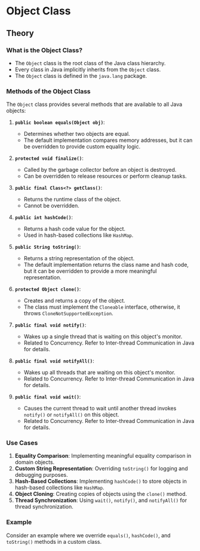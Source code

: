 # Object Class

## Theory

### What is the Object Class?
- The `Object` class is the root class of the Java class hierarchy.
- Every class in Java implicitly inherits from the `Object` class.
- The `Object` class is defined in the `java.lang` package.

### Methods of the Object Class
The `Object` class provides several methods that are available to all Java objects:

1. **`public boolean equals(Object obj)`**:
   - Determines whether two objects are equal.
   - The default implementation compares memory addresses, but it can be overridden to provide custom equality logic.

2. **`protected void finalize()`**:
   - Called by the garbage collector before an object is destroyed.
   - Can be overridden to release resources or perform cleanup tasks.

3. **`public final Class<?> getClass()`**:
   - Returns the runtime class of the object.
   - Cannot be overridden.

4. **`public int hashCode()`**:
   - Returns a hash code value for the object.
   - Used in hash-based collections like `HashMap`.

5. **`public String toString()`**:
   - Returns a string representation of the object.
   - The default implementation returns the class name and hash code, but it can be overridden to provide a more meaningful representation.

6. **`protected Object clone()`**:
   - Creates and returns a copy of the object.
   - The class must implement the `Cloneable` interface, otherwise, it throws `CloneNotSupportedException`.

7. **`public final void notify()`**:
   - Wakes up a single thread that is waiting on this object's monitor.
   - Related to Concurrency. Refer to Inter-thread Communication in Java for details.

8. **`public final void notifyAll()`**:
   - Wakes up all threads that are waiting on this object's monitor.
   - Related to Concurrency. Refer to Inter-thread Communication in Java for details.

9. **`public final void wait()`**:
   - Causes the current thread to wait until another thread invokes `notify()` or `notifyAll()` on this object.
   - Related to Concurrency. Refer to Inter-thread Communication in Java for details.

### Use Cases
1. **Equality Comparison**: Implementing meaningful equality comparison in domain objects.
2. **Custom String Representation**: Overriding `toString()` for logging and debugging purposes.
3. **Hash-Based Collections**: Implementing `hashCode()` to store objects in hash-based collections like `HashMap`.
4. **Object Cloning**: Creating copies of objects using the `clone()` method.
5. **Thread Synchronization**: Using `wait()`, `notify()`, and `notifyAll()` for thread synchronization.

### Example
Consider an example where we override `equals()`, `hashCode()`, and `toString()` methods in a custom class.
